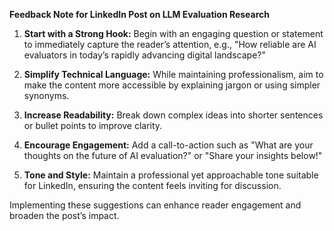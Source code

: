 **Feedback Note for LinkedIn Post on LLM Evaluation Research**

1. **Start with a Strong Hook:** Begin with an engaging question or statement to immediately capture the reader’s attention, e.g., "How reliable are AI evaluators in today’s rapidly advancing digital landscape?"

2. **Simplify Technical Language:** While maintaining professionalism, aim to make the content more accessible by explaining jargon or using simpler synonyms.

3. **Increase Readability:** Break down complex ideas into shorter sentences or bullet points to improve clarity.

4. **Encourage Engagement:** Add a call-to-action such as "What are your thoughts on the future of AI evaluation?" or "Share your insights below!"

5. **Tone and Style:** Maintain a professional yet approachable tone suitable for LinkedIn, ensuring the content feels inviting for discussion.

Implementing these suggestions can enhance reader engagement and broaden the post’s impact.